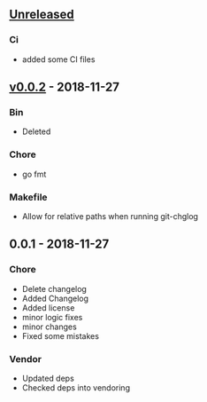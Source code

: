 <a name="unreleased"></a>
## [Unreleased]

### Ci
- added some CI files


<a name="v0.0.2"></a>
## [v0.0.2] - 2018-11-27
### Bin
- Deleted

### Chore
- go fmt

### Makefile
- Allow for relative paths when running git-chglog


<a name="0.0.1"></a>
## 0.0.1 - 2018-11-27
### Chore
- Delete changelog
- Added Changelog
- Added license
- minor logic fixes
- minor changes
- Fixed some mistakes

### Vendor
- Updated deps
- Checked deps into vendoring


[Unreleased]: https://gitlab.morningconsult.com/mci/go-elasticsearch-alerts/compare/v0.0.2...HEAD
[v0.0.2]: https://gitlab.morningconsult.com/mci/go-elasticsearch-alerts/compare/0.0.1...v0.0.2
